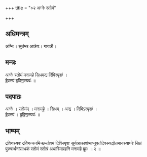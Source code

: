 +++
title = "०२ अग्नेः स्तोमं"

+++
## अधिमन्त्रम्
अग्निः। सुतंभर आत्रेयः। गायत्री।

## मन्त्रः
अ॒ग्नेः स्तोमं॑ मनामहे सि॒ध्रम॒द्य दि॑वि॒स्पृशः॑ ।  
दे॒वस्य॑ द्रविण॒स्यवः॑ ॥

## पदपाठः
अ॒ग्नेः । स्तोम॑म् । म॒ना॒म॒हे॒ । सि॒ध्रम् । अ॒द्य । दि॒वि॒ऽस्पृशः॑ ।  
दे॒वस्य॑ । द्र॒वि॒ण॒स्यवः॑ ॥

## भाष्यम्
द्रविणस्यवः द्रविणन्धनमिच्छन्तोवयं दिविस्पृशः सूर्यआकाशंव्याप्नुवतोदेवस्यद्योतमानस्याग्नेः सिध्रं पुरुषार्थनांसाधकं स्तोमं स्तोत्रं अधास्मिन्नहनि मनामहे ब्रूमः ॥ २ ॥